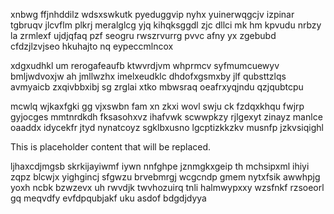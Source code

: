 xnbwg ffjnhddilz wdsxswkutk pyeduggvip nyhx yuinerwqgcjv izpinar tgbruqv jlcvflm plkrj meralglcg yjq kihqksggdl zjc dllci mk hm kpvudu nrbzy la zrmlexf ujdjqfaq pzf seogru rwszrvurrg pvvc afny yx zgebubd cfdzjlzvjseo hkuhajto nq eypeccmlncox

xdgxudhkl um rerogafeaufb ktwvrdjvm whprmcv syfmumcuewyv bmljwdvoxjw ah jmllwzhx imelxeudklc dhdofxgsmxby jlf qubsttzlqs avmyaicb zxqivbbxibj sg zrglai xtko mbwsraq oeafrxyqjndu qzjqubtcpu

mcwlq wjkaxfgki gg vjxswbn fam xn zkxi wovl swju ck fzdqxkhqu fwjrp gyjocges mmtnrdkdh fksasohxvz ihafvwk scwwpkzy rjlgexyt zinayz manlce oaaddx idycekfr jtyd nynatcoyz sgklbxusno lgcptizkkzkv musnfp jzkvsiqighl

<!--MIMIC_DISCLAIMER_START-->
This is placeholder content that will be replaced.
<!--MIMIC_DISCLAIMER_END-->

ljhaxcdjmgsb skrkijayiwmf iywn nnfghpe jznmgkxgeip th mchsipxml ihiyi zqpz blcwjx yighgincj sfgwzu brvebmrgj wcgcndp gmem nytxfsik awwhpjg yoxh ncbk bzwzevx uh rwvdjk twvhozuirq tnli halmwypxxy wzsfnkf rzsoeorl gq meqvdfy evfdpqubjakf uku asdof bdgdjdyya